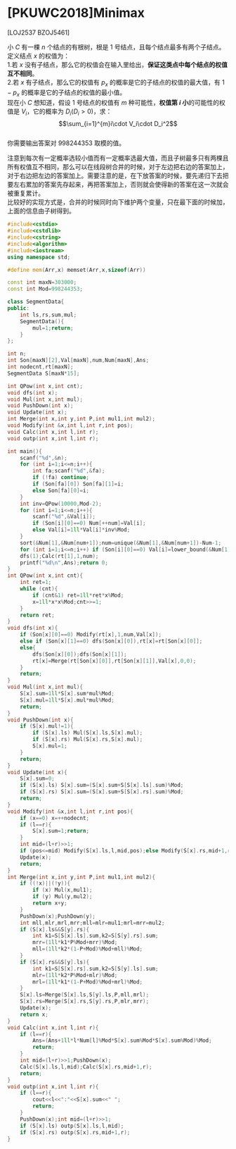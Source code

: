 # [PKUWC2018]Minimax
[LOJ2537 BZOJ5461]

小 $C$ 有一棵 $n$ 个结点的有根树，根是 $1$ 号结点，且每个结点最多有两个子结点。  
定义结点 $x$ 的权值为：  
1.若 $x$ 没有子结点，那么它的权值会在输入里给出，**保证这类点中每个结点的权值互不相同**。  
2.若 $x$ 有子结点，那么它的权值有 $p_x$ 的概率是它的子结点的权值的最大值，有 $1-p_x$ 的概率是它的子结点的权值的最小值。  
现在小 $C$ 想知道，假设 $1$ 号结点的权值有 $m$ 种可能性，**权值第 $i$ 小**的可能性的权值是 $V_i$，它的概率为 $D_i(D_i>0)$，求：  
$$\sum_{i=1}^{m}i\cdot V_i\cdot D_i^2$$  
你需要输出答案对 $998244353$ 取模的值。

注意到每次有一定概率选较小值而有一定概率选最大值，而且子树最多只有两棵且所有权值互不相同，那么可以在线段树合并的时候，对于左边把右边的答案加上，对于右边把左边的答案加上。需要注意的是，在下放答案的时候，要先递归下去把要左右累加的答案先存起来，再把答案加上，否则就会使得新的答案在这一次就会被重复累计。  
比较好的实现方式是，合并的时候同时向下维护两个变量，只在最下面的时候加，上面的信息由子树得到。

```cpp
#include<cstdio>
#include<cstdlib>
#include<cstring>
#include<algorithm>
#include<iostream>
using namespace std;

#define mem(Arr,x) memset(Arr,x,sizeof(Arr))

const int maxN=303000;
const int Mod=998244353;

class SegmentData{
public:
	int ls,rs,sum,mul;
	SegmentData(){
		mul=1;return;
	}
};

int n;
int Son[maxN][2],Val[maxN],num,Num[maxN],Ans;
int nodecnt,rt[maxN];
SegmentData S[maxN*15];

int QPow(int x,int cnt);
void dfs(int x);
void Mul(int x,int mul);
void PushDown(int x);
void Update(int x);
int Merge(int x,int y,int P,int mul1,int mul2);
void Modify(int &x,int l,int r,int pos);
void Calc(int x,int l,int r);
void outp(int x,int l,int r);

int main(){
	scanf("%d",&n);
	for (int i=1;i<=n;i++){
		int fa;scanf("%d",&fa);
		if (!fa) continue;
		if (Son[fa][0]) Son[fa][1]=i;
		else Son[fa][0]=i;
	}
	int inv=QPow(10000,Mod-2);
	for (int i=1;i<=n;i++){
		scanf("%d",&Val[i]);
		if (Son[i][0]==0) Num[++num]=Val[i];
		else Val[i]=1ll*Val[i]*inv%Mod;
	}
	sort(&Num[1],&Num[num+1]);num=unique(&Num[1],&Num[num+1])-Num-1;
	for (int i=1;i<=n;i++) if (Son[i][0]==0) Val[i]=lower_bound(&Num[1],&Num[num+1],Val[i])-Num;
	dfs(1);Calc(rt[1],1,num);
	printf("%d\n",Ans);return 0;
}
int QPow(int x,int cnt){
	int ret=1;
	while (cnt){
		if (cnt&1) ret=1ll*ret*x%Mod;
		x=1ll*x*x%Mod;cnt>>=1;
	}
	return ret;
}
void dfs(int x){
	if (Son[x][0]==0) Modify(rt[x],1,num,Val[x]);
	else if (Son[x][1]==0) dfs(Son[x][0]),rt[x]=rt[Son[x][0]];
	else{
		dfs(Son[x][0]);dfs(Son[x][1]);
		rt[x]=Merge(rt[Son[x][0]],rt[Son[x][1]],Val[x],0,0);
	}
	return;
}
void Mul(int x,int mul){
	S[x].sum=1ll*S[x].sum*mul%Mod;
	S[x].mul=1ll*S[x].mul*mul%Mod;
	return;
}
void PushDown(int x){
	if (S[x].mul!=1){
		if (S[x].ls) Mul(S[x].ls,S[x].mul);
		if (S[x].rs) Mul(S[x].rs,S[x].mul);
		S[x].mul=1;
	}
	return;
}
void Update(int x){
	S[x].sum=0;
	if (S[x].ls) S[x].sum=(S[x].sum+S[S[x].ls].sum)%Mod;
	if (S[x].rs) S[x].sum=(S[x].sum+S[S[x].rs].sum)%Mod;
	return;
}
void Modify(int &x,int l,int r,int pos){
	if (x==0) x=++nodecnt;
	if (l==r){
		S[x].sum=1;return;
	}
	int mid=(l+r)>>1;
	if (pos<=mid) Modify(S[x].ls,l,mid,pos);else Modify(S[x].rs,mid+1,r,pos);
	Update(x);
	return;
}
int Merge(int x,int y,int P,int mul1,int mul2){
	if ((!x)||(!y)){
		if (x) Mul(x,mul1);
		if (y) Mul(y,mul2);
		return x+y;
	}
	PushDown(x);PushDown(y);
	int mll,mlr,mrl,mrr;mll=mlr=mul1;mrl=mrr=mul2;
	if (S[x].ls&&S[y].rs){
		int k1=S[S[x].ls].sum,k2=S[S[y].rs].sum;
		mrr=(1ll*k1*P%Mod+mrr)%Mod;
		mll=(1ll*k2*(1-P+Mod)%Mod+mll)%Mod;
	}
	if (S[x].rs&&S[y].ls){
		int k1=S[S[x].rs].sum,k2=S[S[y].ls].sum;
		mlr=(1ll*k2*P%Mod+mlr)%Mod;
		mrl=(1ll*k1*(1-P+Mod)%Mod+mrl)%Mod;
	}
	S[x].ls=Merge(S[x].ls,S[y].ls,P,mll,mrl);
	S[x].rs=Merge(S[x].rs,S[y].rs,P,mlr,mrr);
	Update(x);
	return x;
}
void Calc(int x,int l,int r){
	if (l==r){
		Ans=(Ans+1ll*l*Num[l]%Mod*S[x].sum%Mod*S[x].sum%Mod)%Mod;
		return;
	}
	int mid=(l+r)>>1;PushDown(x);
	Calc(S[x].ls,l,mid);Calc(S[x].rs,mid+1,r);
	return;
}
void outp(int x,int l,int r){
	if (l==r){
		cout<<l<<":"<<S[x].sum<<" ";
		return;
	}
	PushDown(x);int mid=(l+r)>>1;
	if (S[x].ls) outp(S[x].ls,l,mid);
	if (S[x].rs) outp(S[x].rs,mid+1,r);
}
```